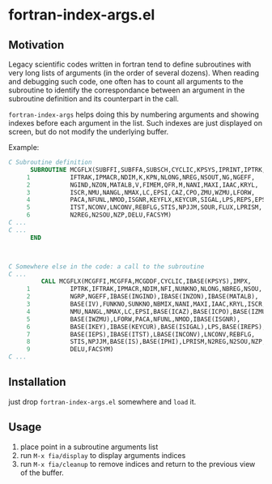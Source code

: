 # fortran-index-args.el

## Motivation

Legacy scientific codes written in fortran tend to define subroutines with very
long lists of arguments (in the order of several dozens). When reading and
debugging such code, one often has to count all arguments to the subroutine to
identify the correspondance between an argument in the subroutine definition and
its counterpart in the call.

`fortran-index-args` helps doing this by numbering arguments and showing indexes
before each argument in the list. Such indexes are just displayed on screen, but
do not modify the underlying buffer.

Example:

```fortran
C Subroutine definition
      SUBROUTINE MCGFLX(SUBFFI,SUBFFA,SUBSCH,CYCLIC,KPSYS,IPRINT,IPTRK,
     1           IFTRAK,IPMACR,NDIM,K,KPN,NLONG,NREG,NSOUT,NG,NGEFF,
     2           NGIND,NZON,MATALB,V,FIMEM,QFR,M,NANI,MAXI,IAAC,KRYL,
     3           ISCR,NMU,NANGL,NMAX,LC,EPSI,CAZ,CPO,ZMU,WZMU,LFORW,
     4           PACA,NFUNL,NMOD,ISGNR,KEYFLX,KEYCUR,SIGAL,LPS,REPS,EPS,
     5           ITST,NCONV,LNCONV,REBFLG,STIS,NPJJM,SOUR,FLUX,LPRISM,
     6           N2REG,N2SOU,NZP,DELU,FACSYM)
C ...
C ...
      END



C Somewhere else in the code: a call to the subroutine
C ...
         CALL MCGFLX(MCGFFI,MCGFFA,MCGDDF,CYCLIC,IBASE(KPSYS),IMPX,
     1           IPTRK,IFTRAK,IPMACR,NDIM,NFI,NUNKNO,NLONG,NBREG,NSOU,
     2           NGRP,NGEFF,IBASE(INGIND),IBASE(INZON),IBASE(MATALB),
     3           BASE(IV),FUNKNO,SUNKNO,NBMIX,NANI,MAXI,IAAC,KRYL,ISCR,
     4           NMU,NANGL,NMAX,LC,EPSI,BASE(ICAZ),BASE(ICPO),BASE(IZMU),
     5           BASE(IWZMU),LFORW,PACA,NFUNL,NMOD,IBASE(ISGNR),
     6           BASE(IKEY),IBASE(KEYCUR),BASE(ISIGAL),LPS,BASE(IREPS),
     7           BASE(IEPS),IBASE(ITST),LBASE(INCONV),LNCONV,REBFLG,
     8           STIS,NPJJM,BASE(IS),BASE(IPHI),LPRISM,N2REG,N2SOU,NZP,
     9           DELU,FACSYM)
C ...
```

## Installation

just drop `fortran-index-args.el` somewhere and `load` it.

## Usage


1. place point in a subroutine arguments list
2. run `M-x fia/display` to display arguments indices
3. run `M-x fia/cleanup` to remove indices and return to the previous view of
   the buffer.

